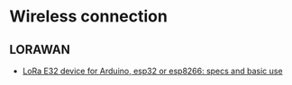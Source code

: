 # Wireless connection

## LORAWAN

- [LoRa E32 device for Arduino, esp32 or esp8266: specs and basic use](https://mischianti.org/lora-e32-device-for-arduino-esp32-or-esp8266-specs-and-basic-usage-part-1/)